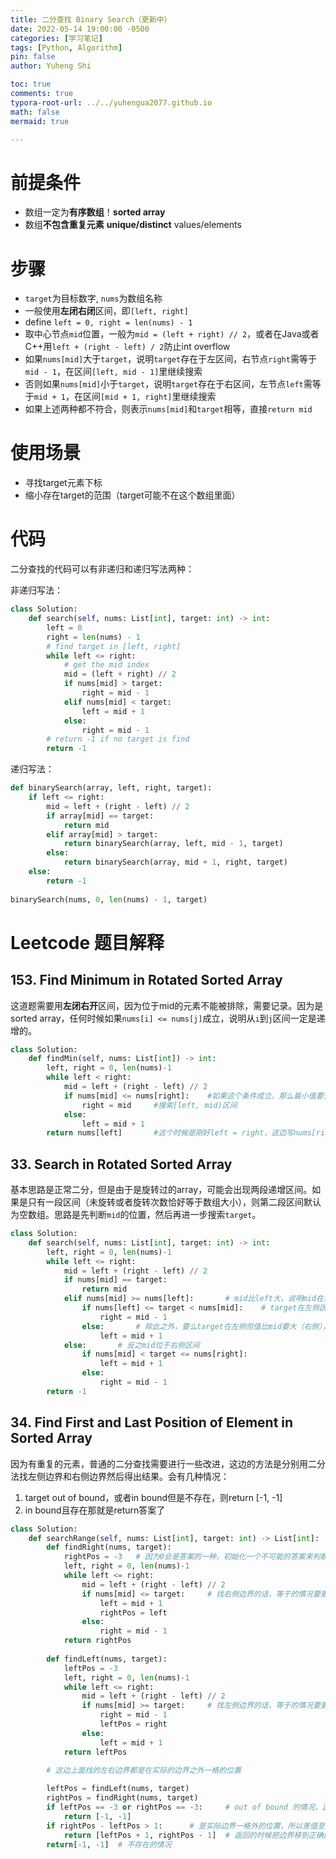 ```yaml
---
title: 二分查找 Binary Search（更新中）
date: 2022-05-14 19:00:00 -0500
categories: [学习笔记]
tags: [Python, Algorithm]
pin: false
author: Yuheng Shi

toc: true
comments: true
typora-root-url: ../../yuhengua2077.github.io
math: false
mermaid: true

---
```


# 前提条件

* 数组一定为**有序数组**！**sorted array**
* 数组**不包含重复元素** **unique/distinct** values/elements

# 步骤

* `target`为目标数字, `nums`为数组名称
* 一般使用**左闭右闭**区间，即`[left, right]`
* define `left = 0, right = len(nums) - 1`
* 取中心节点`mid`位置，一般为`mid = (left + right) // 2`，或者在Java或者C++用`left + (right - left) / 2`防止int overflow
* 如果`nums[mid]`大于`target`，说明`target`存在于左区间，右节点`right`需等于`mid - 1`，在区间`[left, mid - 1]`里继续搜索
* 否则如果`nums[mid]`小于`target`，说明`target`存在于右区间，左节点`left`需等于`mid + 1`，在区间`[mid + 1, right]`里继续搜索
* 如果上述两种都不符合，则表示`nums[mid]`和`target`相等，直接`return mid`

# 使用场景

* 寻找target元素下标
* 缩小存在target的范围（target可能不在这个数组里面）

# 代码

二分查找的代码可以有非递归和递归写法两种：

非递归写法：
```python
class Solution:
    def search(self, nums: List[int], target: int) -> int:
        left = 0
        right = len(nums) - 1
        # find target in [left, right]
        while left <= right:
            # get the mid index
            mid = (left + right) // 2
            if nums[mid] > target:
                right = mid - 1
            elif nums[mid] < target:
                left = mid + 1
            else:
                right = mid - 1
        # return -1 if no target is find
        return -1
```

递归写法：
```python
def binarySearch(array, left, right, target):
    if left <= right:
        mid = left + (right - left) // 2
        if array[mid] == target:
            return mid
        elif array[mid] > target:
            return binarySearch(array, left, mid - 1, target)
        else:
            return binarySearch(array, mid + 1, right, target)
    else:
        return -1
        
binarySearch(nums, 0, len(nums) - 1, target)

```

# Leetcode 题目解释

## 153. Find Minimum in Rotated Sorted Array

这道题需要用**左闭右开**区间，因为位于mid的元素不能被排除，需要记录。因为是sorted array，任何时候如果`nums[i] <= nums[j]`成立，说明从`i`到`j`区间一定是递增的。

```python
class Solution:
    def findMin(self, nums: List[int]) -> int:
        left, right = 0, len(nums)-1
        while left < right:
            mid = left + (right - left) // 2
            if nums[mid] <= nums[right]:    #如果这个条件成立，那么最小值要么是mid，要么在mid左侧，所以应该把right移过来
                right = mid     #搜索[left, mid)区间
            else:
                left = mid + 1
        return nums[left]       #这个时候是刚好left = right，这边写nums[right]也是一样的
```

## 33. Search in Rotated Sorted Array

基本思路是正常二分，但是由于是旋转过的array，可能会出现两段递增区间。如果是只有一段区间（未旋转或者旋转次数恰好等于数组大小），则第二段区间默认为空数组。思路是先判断`mid`的位置，然后再进一步搜索`target`。

```python
class Solution:
    def search(self, nums: List[int], target: int) -> int:
        left, right = 0, len(nums)-1
        while left <= right:
            mid = left + (right - left) // 2
            if nums[mid] == target:
                return mid
            elif nums[mid] >= nums[left]:       # mid比left大，说明mid在左侧区间上，因为右侧区间的数字必然比左区间的都要小
                if nums[left] <= target < nums[mid]:    # target在左侧区间且比mid的值要小（左侧），移动right过来
                    right = mid - 1
                else:       # 除此之外，要么target在左侧但值比mid要大（右侧），要么是在右侧区间上，这些情况都是移动left过去
                    left = mid + 1
            else:       # 反之mid位于右侧区间
                if nums[mid] < target <= nums[right]:
                    left = mid + 1
                else:
                    right = mid - 1
        return -1
```

## 34. Find First and Last Position of Element in Sorted Array

因为有重复的元素，普通的二分查找需要进行一些改进，这边的方法是分别用二分法找左侧边界和右侧边界然后得出结果。会有几种情况：
1. target out of bound，或者in bound但是不存在，则return [-1, -1]
2. in bound且存在那就是return答案了

```python
class Solution:
    def searchRange(self, nums: List[int], target: int) -> List[int]:
        def findRight(nums, target):
            rightPos = -3   # 因为0会是答案的一种，初始化一个不可能的答案来判断
            left, right = 0, len(nums)-1
            while left <= right:
                mid = left + (right - left) // 2
                if nums[mid] <= target:     # 找右侧边界的话，等于的情况要更新left
                    left = mid + 1
                    rightPos = left
                else:
                    right = mid - 1
            return rightPos
        
        def findLeft(nums, target):
            leftPos = -3
            left, right = 0, len(nums)-1
            while left <= right:
                mid = left + (right - left) // 2
                if nums[mid] >= target:     # 找左侧边界的话，等于的情况要更新right
                    right = mid - 1
                    leftPos = right
                else:
                    left = mid + 1
            return leftPos

        # 这边上面找的左右边界都是在实际的边界之外一格的位置
        
        leftPos = findLeft(nums, target)
        rightPos = findRight(nums, target)
        if leftPos == -3 or rightPos == -3:     # out of bound 的情况，边界没有被更新
            return [-1, -1]
        if rightPos - leftPos > 1:      # 是实际边界一格外的位置，所以差值至少为2
            return [leftPos + 1, rightPos - 1]  # 返回的时候把边界移到正确的位置
        return[-1, -1]  # 不存在的情况
```




